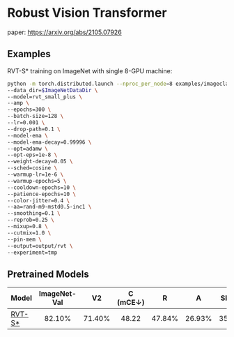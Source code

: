 # Robust Vision Transformer

paper: https://arxiv.org/abs/2105.07926

## Examples

RVT-S* training on ImageNet with single 8-GPU machine:

```bash
python -m torch.distributed.launch --nproc_per_node=8 examples/imageclassification/imagenet/rvt/main.py \
--data_dir=$ImageNetDataDir \
--model=rvt_small_plus \
--amp \
--epochs=300 \
--batch-size=128 \
--lr=0.001 \
--drop-path=0.1 \
--model-ema \
--model-ema-decay=0.99996 \
--opt=adamw \
--opt-eps=1e-8 \
--weight-decay=0.05 \
--sched=cosine \
--warmup-lr=1e-6 \
--warmup-epochs=5 \
--cooldown-epochs=10 \
--patience-epochs=10 \
--color-jitter=0.4 \
--aa=rand-m9-mstd0.5-inc1 \
--smoothing=0.1 \
--reprob=0.25 \
--mixup=0.8 \
--cutmix=1.0 \
--pin-mem \
--output=output/rvt \
--experiment=tmp
```

## Pretrained Models
| Model | ImageNet-Val | V2 | C (mCE↓) | R | A | Sketch| Stylized | ObjectNet | Files |
| ---- | :----: | :----: | :----: | :----: | :----: | :----: | :----: | :----: | :----: |
| [RVT-S*](https://arxiv.org/abs/2105.07926) | 82.10% | 71.40% | 48.22 | 47.84% | 26.93% | 35.34% | 20.71% | 23.24% | [ckpt](http://alisec-competition.oss-cn-shanghai.aliyuncs.com/xiaofeng/easy_robust/benchmark_models/ours/examples/rvt/model_best.pth.tar)/[args](http://alisec-competition.oss-cn-shanghai.aliyuncs.com/xiaofeng/easy_robust/benchmark_models/ours/examples/rvt/args.yaml)/[logs](http://alisec-competition.oss-cn-shanghai.aliyuncs.com/xiaofeng/easy_robust/benchmark_models/ours/examples/rvt/summary.csv) |